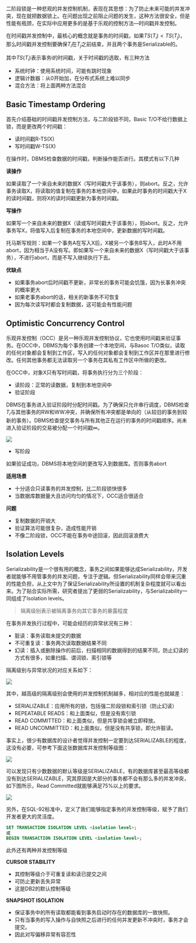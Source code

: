 二阶段锁是一种悲观的并发控制机制，表现在其思想：为了防止未来可能的并发冲突，现在就把数据锁上。在问题出现之前阻止问题的发生，这种方法很安全，但是性能有瓶颈，在实际中应用更多的是基于乐观的控制方法—时间戳并发控制。


在时间戳并发控制中，最核心的概念就是事务的时间戳，如果$TS(T_{i}) < TS(T_{j})$，那么时间戳并发控制要确保$T_{i}$在$T_{j}$之前结束，并且两个事务是Serializable的。

其中$TS(T_{i})$表示事务i的时间戳，关于时间戳的选取，有三种方法

* 系统时钟：使用系统时间，可能有跳时现象
* 逻辑计数器：从0开始加，在分布式系统上难以同步
* 混合方法：将上面两种方法混合

## Basic Timestamp Ordering

首先介绍基础的时间戳并发控制方法，与二阶段锁不同，Basic T/O不给行数据上锁，而是更改两个时间戳：

* 读时间戳R-TS(X)
* 写时间戳W-TS(X)

在操作时，DBMS检查数据的时间戳，判断操作能否进行。其模式有以下几种

**读操作**

如果读取了一个来自未来的数据X（写时间戳大于该事务），则abort。反之，允许事务读取X，将读取的值复制在事务的本地空间中，如果此时事务的时间戳大于X的读时间戳，则将X的读时间戳更新为事务时间戳。

**写操作**

如果写一个来自未来的数据X（读或写时间戳大于该事务），则abort。反之，允许事务写X，将值写入后复制在事务的本地空间中，更新数据的写时间戳。

托马斯写规则：如果一个事务A在写入X后，X被另一个事务B写入，此时A不用abort，因为相当于A没有写。即如果写一个来自未来的数据X（写时间戳大于该事务），不进行abort，而是不写入继续执行下去。

**优缺点**

- 如果事务abort后时间戳不更新，非常长的事务可能会饥饿，因为长事务冲突的概率更大
- 如果老事务abort的话，相关的新事务不可恢复
- 因为每次读写时都会复制数据，这可能会有性能问题


## Optimistic Concurrency Control

乐观并发控制（OCC）是另一种乐观并发控制协议，它也使用时间戳来验证事务。在OCC中，DBMS为每个事务创建一个本地空间，与Basoc T/O类似，读取的任何对象都会复制到工作区，写入的任何对象都会复制到工作区并在那里进行修改。任何其他事务都无法读取另一个事务在其私有工作区中所做的更改。

在OCC中，对象X只有写时间戳，将事务执行分为三个阶段：

* 读阶段：正常的读数据，复制到本地空间中
* 验证阶段

DBMS在事务进入验证阶段时分配时间戳。为了确保只允许串行调度，DBMS检查$T_{i}$与其他事务的RW和WW冲突，并确保所有冲突都是单向的（从较旧的事务到较新的事务）。DBMS检查提交事务与所有其他正在运行的事务的时间戳顺序。尚未进入验证阶段的交易被分配一个时间戳$\infty$。

![](http://pic.netpunk.space/images/2022/07/01/20220701213240.png)

* 写阶段

如果验证成功，DBMS将本地空间的更改写入到数据库。否则事务abort

**适用场景**

- 十分适合只读事务的并发控制，比二阶段锁快很多
- 当数据库数据量大且访问均匀的情况下，OCC适合很适合

**问题**

* 复制数据的开销大
* 验证算法可能很复杂，造成性能开销
* 不像二阶段锁，OCC不能在事务中途回滚，因此回滚浪费大

## Isolation Levels

Serializability是一个很有用的概念，事务之间如果能够达成Serializability，开发者就能够不用管事务的并发问题，专注于逻辑。但Serializability同样会带来沉重的性能负担，从上文中为了保证Serializability所设置的机制复杂程度就可以看出来。为了贴合实际所需，研究者提出了更弱的Serializability，与Serializability一同组成了Isolation levels。

> 隔离级别表示被隔离事务向其它事务的暴露程度

在事务并发执行过程中，可能会经历的异常状况有三种：

* 脏读：事务读取未提交的数据
* 不可重复读：事务两次读取数据结果不同
* 幻读：插入或删除操作的前后，扫描相同的数据得到的结果不同，防止幻读的方式有很多，如重扫描、谓词锁、索引锁等

隔离级别与异常状况的对应关系如下：

![](http://pic.netpunk.space/images/2022/07/02/20220702100747.png)

其中，越高级的隔离级别会使用的并发控制机制越多，相对应的性能也就越差：

* SERIALIZABLE：应用所有的锁，包括强二阶段锁和索引锁（防止幻读）
* REPEATABLE READS：和上面类似，但是没有索引锁
* READ COMMITTED：和上面类似，但是共享锁会被立即释放。
* READ UNCOMMITTED：和上面类似，但是没有共享锁，即允许脏读。

事实上，很少有数据库的设计者觉得并发控制一定要到达SERIALIZABLE的程度，这没有必要，可参考下面这张数据库并发控制等级图：

![](http://pic.netpunk.space/images/2022/07/02/20220702103426.png)

可以发现只有少数数据的默认等级是SERIALIZABLE，有的数据库甚至最高等级都没有到达SERIALIZABLE，究其原因是大部分的事务都不会有那么多的并发冲突，如下图所示，Read Committed就能够满足75%以上的要求。

![](http://pic.netpunk.space/images/2022/07/02/20220702103622.png)

另外，在SQL-92标准中，定义了我们能够指定事务的并发控制等级，赋予了我们开发者更大的灵活度。

~~~sql
SET TRANSACTION ISOLATION LEVEL <isolation-level>;
或
BEGIN TRANSACTION ISOLATION LEVEL <isolation-level>;
~~~

此外还有两种并发控制等级

**CURSOR STABILITY**

* 其控制等级介于可重复读和读已提交之间
* 可防止更新丢失异常
* 这是DB2的默认控制等级

**SNAPSHOT ISOLATION**

* 保证事务中的所有读取都能看到事务启动时存在的数据库的一致快照。
* 只有当事务的写入操作与自快照之后进行的任何并发更新不冲突时，事务才会提交。
* 因此对写偏移异常有容忍性

























